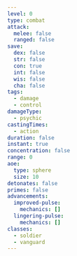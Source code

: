 ```yaml
---
level: 0
type: combat
attack:
  melee: false
  ranged: false
save:
  dex: false
  str: false
  con: true
  int: false
  wis: false
  cha: false
tags:
  - damage
  - control
damageType:
  - psychic
castingTimes:
  - action
duration: false
instant: true
concentration: false
range: 0
aoe:
  type: sphere
  size: 10
detonates: false
primes: false
advancements:
  improved-pulse:
    mechanics: []
  lingering-pulse:
    mechanics: []
classes:
  - soldier
  - vanguard
---
```

